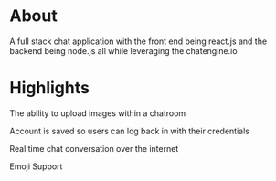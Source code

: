 <h1>About</h1>

A full stack chat application with the front end being react.js and the backend being node.js all while leveraging the chatengine.io

<h1>Highlights</h1>
<p>The ability to upload images within a chatroom</p>
<p>Account is saved so users can log back in with their credentials</p>
<p>Real time chat conversation over the internet</p>
<p>Emoji Support</p>

